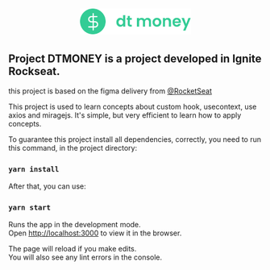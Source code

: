 <h1 align="center">
  <img alt="dtmoney" title="dtmoney" src="https://github.com/FelipeBrenner/ignite-reactjs-dtmoney/blob/master/.github/logo.svg" width="220px" />
</h1>


## Project DTMONEY is a project developed in Ignite Rockseat. 
this project is based on the figma delivery from [@RocketSeat](https://www.figma.com/file/0xmu9mj2TJYoIOubBFWsk5/dtmoney-Ignite-(Copy)?node-id=0%3A1)


This project is used to learn concepts about custom hook, usecontext, use axios and miragejs. 
It's simple, but very efficient to learn how to apply concepts.

To guarantee this project install all  dependencies, correctly, you need to run this command, in the project directory:
### `yarn install`

After that, you can use:
### `yarn start`

Runs the app in the development mode.\
Open [http://localhost:3000](http://localhost:3000) to view it in the browser.

The page will reload if you make edits.\
You will also see any lint errors in the console.





<!-- <p align="center">
  <img alt="dashboard" src=".github/dashboard.png" width="100%">
  <img alt="cadastrar-transacao" src=".github/cadastrar-transacao.png" width="100%">
</p> -->
